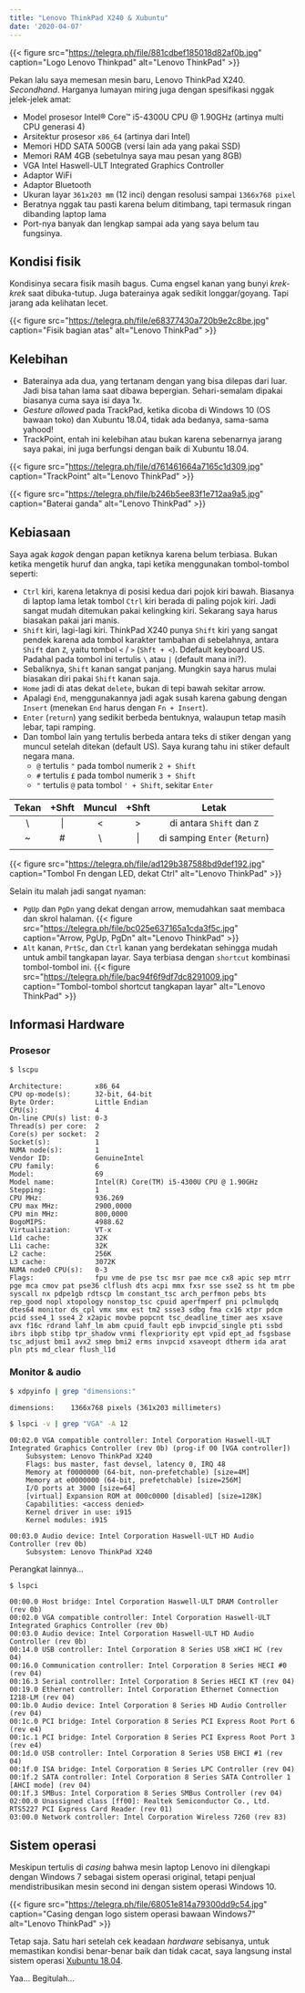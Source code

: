 ```yaml
---
title: "Lenovo ThinkPad X240 & Xubuntu"
date: '2020-04-07'
---
```


{{< figure src="https://telegra.ph/file/881cdbef185018d82af0b.jpg" caption="Logo Lenovo Thinkpad" alt="Lenovo ThinkPad" >}}

Pekan lalu saya memesan mesin baru, Lenovo ThinkPad X240. _Secondhand_. Harganya lumayan miring juga dengan spesifikasi nggak jelek-jelek amat:

- Model prosesor Intel® Core™ i5-4300U CPU @ 1.90GHz (artinya multi CPU generasi 4)
- Arsitektur prosesor `x86_64` (artinya dari Intel)
- Memori HDD SATA 500GB (versi lain ada yang pakai SSD)
- Memori RAM 4GB (sebetulnya saya mau pesan yang 8GB)
- VGA Intel Haswell-ULT Integrated Graphics Controller
- Adaptor WiFi
- Adaptor Bluetooth
- Ukuran layar `361x203 mm` (12 inci) dengan resolusi sampai `1366x768 pixel`
- Beratnya nggak tau pasti karena belum ditimbang, tapi termasuk ringan dibanding laptop lama
- Port-nya banyak dan lengkap sampai ada yang saya belum tau fungsinya.

## Kondisi fisik

Kondisinya secara fisik masih bagus. Cuma engsel kanan yang bunyi _krek-krek_ saat dibuka-tutup. Juga baterainya agak sedikit longgar/goyang. Tapi jarang ada kelihatan lecet.

{{< figure src="https://telegra.ph/file/e68377430a720b9e2c8be.jpg" caption="Fisik bagian atas" alt="Lenovo ThinkPad" >}}

## Kelebihan

- Baterainya ada dua, yang tertanam dengan yang bisa dilepas dari luar. Jadi bisa tahan lama saat dibawa bepergian. Sehari-semalam dipakai biasanya cuma saya isi daya 1x.
- _Gesture allowed_ pada TrackPad, ketika dicoba di Windows 10 (OS bawaan toko) dan Xubuntu 18.04, tidak ada bedanya, sama-sama yahood!
- TrackPoint, entah ini kelebihan atau bukan karena sebenarnya jarang saya pakai, ini juga berfungsi dengan baik di Xubuntu 18.04.

{{< figure src="https://telegra.ph/file/d761461664a7165c1d309.jpg" caption="TrackPoint" alt="Lenovo ThinkPad" >}}

{{< figure src="https://telegra.ph/file/b246b5ee83f1e712aa9a5.jpg" caption="Baterai ganda" alt="Lenovo ThinkPad" >}}

## Kebiasaan

Saya agak _kagok_ dengan papan ketiknya karena belum terbiasa. Bukan ketika mengetik huruf dan angka, tapi ketika menggunakan tombol-tombol seperti:

- `Ctrl` kiri, karena letaknya di posisi kedua dari pojok kiri bawah. Biasanya di laptop lama letak tombol `Ctrl` kiri berada di paling pojok kiri. Jadi sangat mudah ditemukan pakai kelingking kiri. Sekarang saya harus biasakan pakai jari manis.
- `Shift` kiri, lagi-lagi kiri. ThinkPad X240 punya `Shift` kiri yang sangat pendek karena ada tombol karakter tambahan di sebelahnya, antara `Shift` dan `Z`, yaitu tombol `<` / `>` (`Shft + <`). Ddefault keyboard US. Padahal pada tombol ini tertulis `\` atau `|` (default mana ini?).
- Sebaliknya, `Shift` kanan sangat panjang. Mungkin saya harus mulai biasakan diri pakai `Shift` kanan saja.
- `Home` jadi di atas dekat `delete`, bukan di tepi bawah sekitar arrow.
- Apalagi `End`, menggunakannya jadi agak susah karena gabung dengan `Insert` (menekan `End` harus dengan `Fn + Insert`).
- `Enter` (`return`) yang sedikit berbeda bentuknya, walaupun tetap masih lebar, tapi ramping.
- Dan tombol lain yang tertulis berbeda antara teks di stiker dengan yang muncul setelah ditekan (default US). Saya kurang tahu ini stiker default negara mana.
  - `@` tertulis `"` pada tombol numerik `2 + Shift`
  - `#` tertulis `£` pada tombol numerik `3 + Shift`
  - `"` tertulis `@` pata tombol `' + Shift`, sekitar `Enter`

| Tekan 	|  +Shft 	| Muncul 	|  +Shft 	|             Letak             	|
|:------:	|:------:	|:------:	|:------:	|:------------------------------:	|
|    \   	|   \|   	|    <   	|    >   	|    di antara `Shift` dan `Z`   	|
|    ~   	|    #   	|    \   	|   \|   	| di samping `Enter` (`Return`) 	|
|        	|        	|        	|        	|                               	|

{{< figure src="https://telegra.ph/file/ad129b387588bd9def192.jpg" caption="Tombol Fn dengan LED, dekat Ctrl" alt="Lenovo ThinkPad" >}}

Selain itu malah jadi sangat nyaman:

- `PgUp` dan `PgDn` yang dekat dengan arrow, memudahkan saat membaca dan skrol halaman.
{{< figure src="https://telegra.ph/file/bc025e637165a1cda3f5c.jpg" caption="Arrow, PgUp, PgDn" alt="Lenovo ThinkPad" >}}
- `Alt` kanan, `PrtSc`, dan `Ctrl` kanan yang berdekatan sehingga mudah untuk ambil tangkapan layar. Saya terbiasa dengan `shortcut` kombinasi tombol-tombol ini.
{{< figure src="https://telegra.ph/file/bac94f6f9df7dc8291009.jpg" caption="Tombol-tombol shortcut tangkapan layar" alt="Lenovo ThinkPad" >}}

## Informasi Hardware

### Prosesor

```bash
$ lscpu
```

```
Architecture:        x86_64
CPU op-mode(s):      32-bit, 64-bit
Byte Order:          Little Endian
CPU(s):              4
On-line CPU(s) list: 0-3
Thread(s) per core:  2
Core(s) per socket:  2
Socket(s):           1
NUMA node(s):        1
Vendor ID:           GenuineIntel
CPU family:          6
Model:               69
Model name:          Intel(R) Core(TM) i5-4300U CPU @ 1.90GHz
Stepping:            1
CPU MHz:             936.269
CPU max MHz:         2900,0000
CPU min MHz:         800,0000
BogoMIPS:            4988.62
Virtualization:      VT-x
L1d cache:           32K
L1i cache:           32K
L2 cache:            256K
L3 cache:            3072K
NUMA node0 CPU(s):   0-3
Flags:               fpu vme de pse tsc msr pae mce cx8 apic sep mtrr pge mca cmov pat pse36 clflush dts acpi mmx fxsr sse sse2 ss ht tm pbe syscall nx pdpe1gb rdtscp lm constant_tsc arch_perfmon pebs bts rep_good nopl xtopology nonstop_tsc cpuid aperfmperf pni pclmulqdq dtes64 monitor ds_cpl vmx smx est tm2 ssse3 sdbg fma cx16 xtpr pdcm pcid sse4_1 sse4_2 x2apic movbe popcnt tsc_deadline_timer aes xsave avx f16c rdrand lahf_lm abm cpuid_fault epb invpcid_single pti ssbd ibrs ibpb stibp tpr_shadow vnmi flexpriority ept vpid ept_ad fsgsbase tsc_adjust bmi1 avx2 smep bmi2 erms invpcid xsaveopt dtherm ida arat pln pts md_clear flush_l1d
```

### Monitor & audio

```bash
$ xdpyinfo | grep "dimensions:"
```

```
dimensions:    1366x768 pixels (361x203 millimeters)
```

```bash
$ lspci -v | grep "VGA" -A 12
```

```
00:02.0 VGA compatible controller: Intel Corporation Haswell-ULT Integrated Graphics Controller (rev 0b) (prog-if 00 [VGA controller])
	Subsystem: Lenovo ThinkPad X240
	Flags: bus master, fast devsel, latency 0, IRQ 48
	Memory at f0000000 (64-bit, non-prefetchable) [size=4M]
	Memory at e0000000 (64-bit, prefetchable) [size=256M]
	I/O ports at 3000 [size=64]
	[virtual] Expansion ROM at 000c0000 [disabled] [size=128K]
	Capabilities: <access denied>
	Kernel driver in use: i915
	Kernel modules: i915

00:03.0 Audio device: Intel Corporation Haswell-ULT HD Audio Controller (rev 0b)
	Subsystem: Lenovo ThinkPad X240
```

Perangkat lainnya...

```bash
$ lspci
```

```
00:00.0 Host bridge: Intel Corporation Haswell-ULT DRAM Controller (rev 0b)
00:02.0 VGA compatible controller: Intel Corporation Haswell-ULT Integrated Graphics Controller (rev 0b)
00:03.0 Audio device: Intel Corporation Haswell-ULT HD Audio Controller (rev 0b)
00:14.0 USB controller: Intel Corporation 8 Series USB xHCI HC (rev 04)
00:16.0 Communication controller: Intel Corporation 8 Series HECI #0 (rev 04)
00:16.3 Serial controller: Intel Corporation 8 Series HECI KT (rev 04)
00:19.0 Ethernet controller: Intel Corporation Ethernet Connection I218-LM (rev 04)
00:1b.0 Audio device: Intel Corporation 8 Series HD Audio Controller (rev 04)
00:1c.0 PCI bridge: Intel Corporation 8 Series PCI Express Root Port 6 (rev e4)
00:1c.1 PCI bridge: Intel Corporation 8 Series PCI Express Root Port 3 (rev e4)
00:1d.0 USB controller: Intel Corporation 8 Series USB EHCI #1 (rev 04)
00:1f.0 ISA bridge: Intel Corporation 8 Series LPC Controller (rev 04)
00:1f.2 SATA controller: Intel Corporation 8 Series SATA Controller 1 [AHCI mode] (rev 04)
00:1f.3 SMBus: Intel Corporation 8 Series SMBus Controller (rev 04)
02:00.0 Unassigned class [ff00]: Realtek Semiconductor Co., Ltd. RTS5227 PCI Express Card Reader (rev 01)
03:00.0 Network controller: Intel Corporation Wireless 7260 (rev 83)
```

## Sistem operasi

Meskipun tertulis di _casing_ bahwa mesin laptop Lenovo ini dilengkapi dengan Windows 7 sebagai sistem operasi original, tetapi penjual mendistribusikan mesin second ini dengan sistem operasi Windows 10.

{{< figure src="https://telegra.ph/file/68051e814a79300dd9c54.jpg" caption="Casing dengan logo sistem operasi bawaan Windows7" alt="Lenovo ThinkPad" >}}

Tetap saja. Satu hari setelah cek keadaan *hardware* sebisanya, untuk memastikan kondisi benar-benar baik dan tidak cacat, saya langsung instal sistem operasi [Xubuntu 18.04](https://xubuntu.org/).

Yaa... Begitulah...
